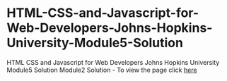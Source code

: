 # HTML-CSS-and-Javascript-for-Web-Developers-Johns-Hopkins-University-Module5-Solution
HTML CSS and Javascript for Web Developers Johns Hopkins University Module5 Solution
Module2 Solution - To view the page click [here](https://scarletcoder7.github.io/HTML-CSS-and-Javascript-for-Web-Developers-Johns-Hopkins-University-Module5-Solution/)
